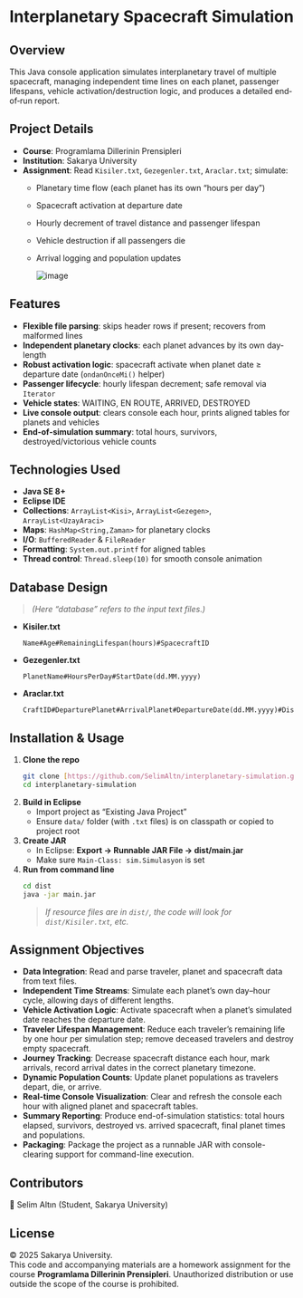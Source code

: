 # Interplanetary Spacecraft Simulation

## Overview
This Java console application simulates interplanetary travel of multiple spacecraft, managing independent time lines on each planet, passenger lifespans, vehicle activation/destruction logic, and produces a detailed end‐of‐run report.

## Project Details
- **Course**: Programlama Dillerinin Prensipleri  
- **Institution**: Sakarya University  
- **Assignment**: Read `Kisiler.txt`, `Gezegenler.txt`, `Araclar.txt`; simulate:
  - Planetary time flow (each planet has its own “hours per day”)
  - Spacecraft activation at departure date
  - Hourly decrement of travel distance and passenger lifespan
  - Vehicle destruction if all passengers die
  - Arrival logging and population updates


    ![image](https://github.com/user-attachments/assets/fad54ee8-8d8f-4233-be34-8bc216395568)


## Features
- **Flexible file parsing**: skips header rows if present; recovers from malformed lines  
- **Independent planetary clocks**: each planet advances by its own day‐length  
- **Robust activation logic**: spacecraft activate when planet date ≥ departure date (`ondanOnceMi()` helper)  
- **Passenger lifecycle**: hourly lifespan decrement; safe removal via `Iterator`  
- **Vehicle states**: WAITING, EN ROUTE, ARRIVED, DESTROYED  
- **Live console output**: clears console each hour, prints aligned tables for planets and vehicles  
- **End‐of‐simulation summary**: total hours, survivors, destroyed/victorious vehicle counts

## Technologies Used
- **Java SE 8+**  
- **Eclipse IDE**  
- **Collections**: `ArrayList<Kisi>`, `ArrayList<Gezegen>`, `ArrayList<UzayAraci>`  
- **Maps**: `HashMap<String,Zaman>` for planetary clocks  
- **I/O**: `BufferedReader` & `FileReader`  
- **Formatting**: `System.out.printf` for aligned tables  
- **Thread control**: `Thread.sleep(10)` for smooth console animation

## Database Design
> _(Here “database” refers to the input text files.)_

- **Kisiler.txt**  
  ```
  Name#Age#RemainingLifespan(hours)#SpacecraftID
  ```
- **Gezegenler.txt**  
  ```
  PlanetName#HoursPerDay#StartDate(dd.MM.yyyy)
  ```
- **Araclar.txt**  
  ```
  CraftID#DeparturePlanet#ArrivalPlanet#DepartureDate(dd.MM.yyyy)#Distance(hours)
  ```

## Installation & Usage

1. **Clone the repo**  
   ```bash
   git clone [https://github.com/SelimAltn/interplanetary-simulation.git](https://github.com/SelimAltn/SpaceSim.git)
   cd interplanetary-simulation
   ```
2. **Build in Eclipse**  
   - Import project as “Existing Java Project”  
   - Ensure `data/` folder (with `.txt` files) is on classpath or copied to project root  
3. **Create JAR**  
   - In Eclipse: **Export → Runnable JAR File → dist/main.jar**  
   - Make sure `Main-Class: sim.Simulasyon` is set  
4. **Run from command line**  
   ```bash
   cd dist
   java -jar main.jar
   ```
   > _If resource files are in `dist/`, the code will look for `dist/Kisiler.txt`, etc._

## Assignment Objectives
- **Data Integration**: Read and parse traveler, planet and spacecraft data from text files.  
- **Independent Time Streams**: Simulate each planet’s own day–hour cycle, allowing days of different lengths.  
- **Vehicle Activation Logic**: Activate spacecraft when a planet’s simulated date reaches the departure date.  
- **Traveler Lifespan Management**: Reduce each traveler’s remaining life by one hour per simulation step; remove deceased travelers and destroy empty spacecraft.  
- **Journey Tracking**: Decrease spacecraft distance each hour, mark arrivals, record arrival dates in the correct planetary timezone.  
- **Dynamic Population Counts**: Update planet populations as travelers depart, die, or arrive.  
- **Real-time Console Visualization**: Clear and refresh the console each hour with aligned planet and spacecraft tables.  
- **Summary Reporting**: Produce end-of-simulation statistics: total hours elapsed, survivors, destroyed vs. arrived spacecraft, final planet times and populations.  
- **Packaging**: Package the project as a runnable JAR with console-clearing support for command-line execution.

## Contributors
  📌 Selim Altın (Student, Sakarya University)
  
## License
© 2025 Sakarya University.  
This code and accompanying materials are a homework assignment for the course **Programlama Dillerinin Prensipleri**. Unauthorized distribution or use outside the scope of the course is prohibited.
```
